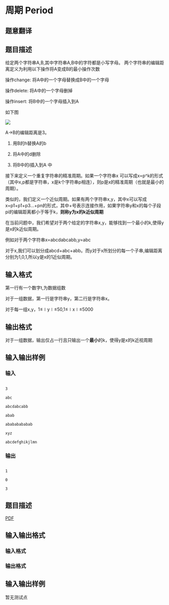 # 周期 Period

## 题意翻译

## 题目描述

给定两个字符串A,B,其中字符串A,B中的字符都是小写字母。 两个字符串的编辑距离定义为利用以下操作将A变成B的最小操作次数

操作change: 将A中的一个字母替换成B中的一个字母

操作delete: 将A中的一个字母删掉

操作insert: 将B中的一个字母插入到A

如下图

![](https://s2.ax1x.com/2019/09/23/uFAm4O.png)

A→B的编辑距离是3。

1. 用B的h替换A的b

2. 将A中的d删除

3. 将B中的i插入到A 中

接下来定义一个重复字符串的精准周期。如果一个字符串x 可以写成x=p^k的形式（其中x,p都是字符串，x是k个字符串p相连），则p是x的精准周期（也就是最小的周期）。

类似的，我们定义一个近似周期。如果有两个字符串x,y，其中x可以写成x=p1+p1+p3...+pn的形式，其中+号表示连接作用，如果字符串y和x的每个子段pi的编辑距离都小于等于k，**则称y为x的k近似周期**

在当前问题中，我们希望对于两个给定的字符串x,y，能够找到一个最小的k,使得y是x的k近似周期。

例如对于两个字符串x=abcdabcabb,y=abc

对于x,我们可以划分成abcd+abc+abb。而y对于x所划分的每一个子串,编辑距离分别为1,0,1,所以y是x的1近似周期。

## 输入格式

第一行有一个数字t,为数据组数

对于一组数据，第一行是字符串y，第二行是字符串x。

对于每一组x,y，1≤∣y∣≤50,1≤∣x∣≤5000

## 输出格式

对于一组数据，输出仅占一行且只输出一个**最小**的k，使得y是x的k近视周期

## 输入输出样例

### 输入

```

3

abc

abcdabcabb

abab

abababababab

xyz

abcdefghikjlmn

```

### 输出

```

1

0

3

```

## 题目描述

[problemUrl]: https://uva.onlinejudge.org/index.php?option=com_onlinejudge&Itemid=8&category=446&page=show_problem&problem=4117

[PDF](https://uva.onlinejudge.org/external/13/p1371.pdf)

## 输入输出格式

### 输入格式

### 输出格式

## 输入输出样例

暂无测试点

